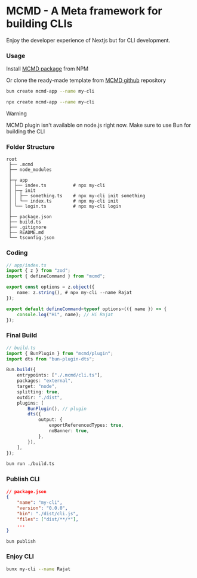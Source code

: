# MCMD - A Meta framework for building CLIs

Enjoy the developer experience of Nextjs but for CLI development.

### Usage

Install [MCMD package](https://npmjs.com/package/mcmd) from NPM

Or clone the ready-made template from [MCMD github](https://github.com/rajatsandeepsen/create-mcmd-app) repository
```bash
bun create mcmd-app --name my-cli
```

```bash
npx create mcmd-app --name my-cli
```


> [!WARNING]
> MCMD plugin isn't available on node.js right now. Make sure to use Bun for building the CLI

### Folder Structure

```
root
 ├── .mcmd
 ├── node_modules
 │
 ├─┬ app
 │ ├── index.ts          # npx my-cli
 │ ├─┬ init
 │ │ ├── something.ts    # npx my-cli init something
 │ │ └── index.ts        # npx my-cli init
 │ └── login.ts          # npx my-cli login
 │
 ├── package.json
 ├── build.ts
 ├── .gitignore
 ├── README.md
 └── tsconfig.json
```

### Coding

```ts
// app/index.ts
import { z } from "zod";
import { defineCommand } from "mcmd";

export const options = z.object({
    name: z.string(), # npx my-cli --name Rajat
});

export default defineCommand<typeof options>(({ name }) => {
    console.log("Hi", name); // Hi Rajat
});
```

### Final Build

```ts
// build.ts
import { BunPlugin } from "mcmd/plugin";
import dts from "bun-plugin-dts";

Bun.build({
    entrypoints: ["./.mcmd/cli.ts"],
    packages: "external",
    target: "node",
    splitting: true,
    outdir: "./dist",
    plugins: [
        BunPlugin(), // plugin
        dts({
            output: {
                exportReferencedTypes: true,
                noBanner: true,
            },
        }),
    ],
});
```

```bash
bun run ./build.ts
```


### Publish CLI

```json
// package.json
{
    "name": "my-cli",
    "version": "0.0.0",
    "bin": "./dist/cli.js",
    "files": ["dist/**/*"],
    ...
}
```

```bash
bun publish
```

### Enjoy CLI

```bash
bunx my-cli --name Rajat
```
